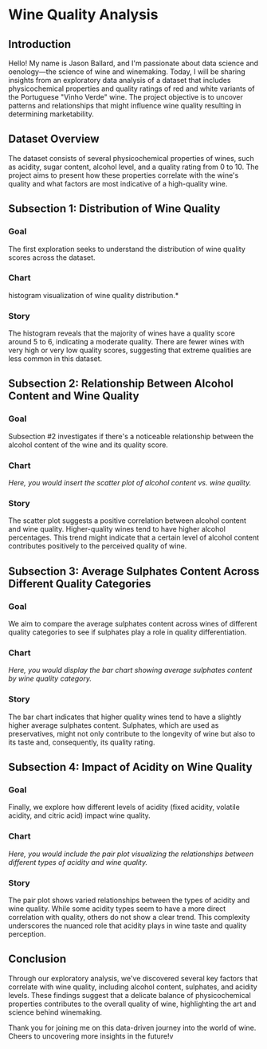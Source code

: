 # Wine Quality Analysis

## Introduction

Hello! My name is Jason Ballard, and I'm passionate about data science and oenology—the science of wine and winemaking. Today, I will be sharing insights from an exploratory data analysis of a dataset that includes physicochemical properties and quality ratings of red and white variants of the Portuguese "Vinho Verde" wine. The project objective is to uncover patterns and relationships that might influence wine quality resulting in determining marketability.

## Dataset Overview

The dataset consists of several physicochemical properties of wines, such as acidity, sugar content, alcohol level, and a quality rating from 0 to 10. The project aims to present how these properties correlate with the wine's quality and what factors are most indicative of a high-quality wine.

## Subsection 1: Distribution of Wine Quality

### Goal

The first exploration seeks to understand the distribution of wine quality scores across the dataset.

### Chart

histogram visualization of wine quality distribution.*

### Story

The histogram reveals that the majority of wines have a quality score around 5 to 6, indicating a moderate quality. There are fewer wines with very high or very low quality scores, suggesting that extreme qualities are less common in this dataset.

## Subsection 2: Relationship Between Alcohol Content and Wine Quality

### Goal

Subsection #2 investigates if there's a noticeable relationship between the alcohol content of the wine and its quality score.

### Chart

*Here, you would insert the scatter plot of alcohol content vs. wine quality.*

### Story

The scatter plot suggests a positive correlation between alcohol content and wine quality. Higher-quality wines tend to have higher alcohol percentages. This trend might indicate that a certain level of alcohol content contributes positively to the perceived quality of wine.

## Subsection 3: Average Sulphates Content Across Different Quality Categories

### Goal

We aim to compare the average sulphates content across wines of different quality categories to see if sulphates play a role in quality differentiation.

### Chart

*Here, you would display the bar chart showing average sulphates content by wine quality category.*

### Story

The bar chart indicates that higher quality wines tend to have a slightly higher average sulphates content. Sulphates, which are used as preservatives, might not only contribute to the longevity of wine but also to its taste and, consequently, its quality rating.

## Subsection 4: Impact of Acidity on Wine Quality

### Goal

Finally, we explore how different levels of acidity (fixed acidity, volatile acidity, and citric acid) impact wine quality.

### Chart

*Here, you would include the pair plot visualizing the relationships between different types of acidity and wine quality.*

### Story

The pair plot shows varied relationships between the types of acidity and wine quality. While some acidity types seem to have a more direct correlation with quality, others do not show a clear trend. This complexity underscores the nuanced role that acidity plays in wine taste and quality perception.

## Conclusion

Through our exploratory analysis, we've discovered several key factors that correlate with wine quality, including alcohol content, sulphates, and acidity levels. These findings suggest that a delicate balance of physicochemical properties contributes to the overall quality of wine, highlighting the art and science behind winemaking.

Thank you for joining me on this data-driven journey into the world of wine. Cheers to uncovering more insights in the future!v
